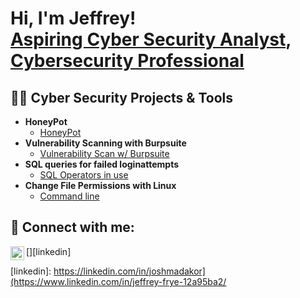 <h1>Hi, I'm Jeffrey! <br/><a href="https://github.com/JFrye2Fly">Aspiring Cyber Security Analyst</a>, <a href="https://www.linkedin.com/in/jeffrey-frye-12a95ba2/">Cybersecurity Professional</a> <!-- <a href="https://www.youtube.com/c/joshmadakor">YouTuber</a></h1> -->

<h2>👨‍💻 Cyber Security Projects & Tools </h2>

- <b>HoneyPot</b>
  - [HoneyPot](https://github.com/JFrye2Fly/HoneyPot)
- <b>Vulnerability Scanning with Burpsuite</b>
  - [Vulnerability Scan w/ Burpsuite](https://github.com/JFrye2Fly/VulnerabilityScanWBurpSuite/blob/main/README.md)
- <b>SQL queries for failed loginattempts</b>
  - [SQL Operators in use](https://github.com/JFrye2Fly/SQL)
- <b>Change File Permissions with Linux</b>
  - [Command line](https://github.com/JFrye2Fly/LinuxChangePermissions)

    
<!--
<h2>📺 Popular YouTube Videos</h2>

- [How to get into Cybersecurity Starting From Zero](https://www.youtube.com/watch?v=a83ASGn_V_s)
- [A Day in the Life of a Cybersecurity Anayst](https://www.youtube.com/watch?v=uHy3oM7NnoU)
- [How to Create a KeyLogger (C#)](https://www.youtube.com/watch?v=N-L9hklSlNk)
- [Ransomware Demonstration (C#)](https://www.youtube.com/watch?v=OfvdQeh79s0)
- [Is WGU Legit?](https://www.youtube.com/watch?v=E2MwRWxDBkA)


- <b>PowerShell</b>
  - [Windows EventLog: Failed RDP Logins Source IP to full GeoData Conversion](https://github.com/joshmadakor1/Sentinel-Lab)
  - [JWipe (Disk Wiping Utility)](https://github.com/joshmadakor1/Jwipe.PowerShell)
  - [Active Directory Bulk User Creation](https://github.com/joshmadakor1/AD_PS)
  - [FIM (File Integrity Monitor)](https://github.com/joshmadakor1/PowerShell-Integrity-FIM)
  
- <b>C# (.NET Desktop Applications)</b>
  - [Ransomware Proof of Concept (Encrypter)](https://github.com/joshmadakor1/EncrypterPOC)
  - [Ransomware Proof of Concept (Decrypter)](https://github.com/joshmadakor1/DecrypterPOC)
  - [Keylogger with Email Capability](https://github.com/joshmadakor1/Key-Logger-With-Email)
- <b>Python</b>
  - [Package Delivery Application (Datastructures and Algorithms Demo)](https://github.com/joshmadakor1/Package-Delivery-Pathfinding-Algorithm)
  
-->

<h2> 🤳 Connect with me:</h2>

[<img align="left" alt="JeffreyFrye | LinkedIn" width="22px" src="https://cdn.jsdelivr.net/npm/simple-icons@v3/icons/linkedin.svg" />][linkedin]

[linkedin]: https://linkedin.com/in/joshmadakor](https://www.linkedin.com/in/jeffrey-frye-12a95ba2/

<!--
**joshmadakor1/joshmadakor1** is a ✨ _special_ ✨ repository because its `README.md` (this file) appears on your GitHub profile.

Here are some ideas to get you started:

- 🔭 I’m currently working on ...
- 🌱 I’m currently learning ...
- 👯 I’m looking to collaborate on ...
- 🤔 I’m looking for help with ...
- 💬 Ask me about ...
- 📫 How to reach me: ...
- 😄 Pronouns: ...
- ⚡ Fun fact: ...
-->
